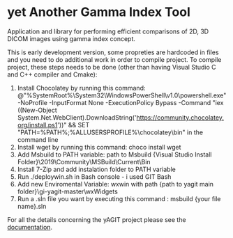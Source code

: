 # yet Another Gamma Index Tool

Application and library for performing efficient comparisons of 2D, 3D DICOM images using gamma index concept.

This is early development version, some propreties are hardcoded in files and you need to do additional work in order to compile project.
To compile project, these steps needs to be done (other than having Visual Studio C and C++ compiler and Cmake):
1. Install Chocolatey by running this command:
@"%SystemRoot%\System32\WindowsPowerShell\v1.0\powershell.exe" -NoProfile -InputFormat None -ExecutionPolicy Bypass -Command "iex ((New-Object System.Net.WebClient).DownloadString('https://community.chocolatey.org/install.ps1'))" && SET "PATH=%PATH%;%ALLUSERSPROFILE%\chocolatey\bin"
in the command line
2. Install wget by running this command:
choco install wget
3. Add Msbuild to PATH variable: path to Msbuild {Visual Studio Install Folder}\2019\Community\MSBuild\Current\Bin
4. Install 7-Zip and add instalation folder to PATH variable
5. Run ./deploywin.sh in Bash console - i used GIT Bash
6. Add new Enviromental Variable: wxwin with path {path to yagit main folder}\gi-yagit-master\wxWidgets
7. Run a .sln file you want by executing this command : msbuild {your file name}.sln


For all the details concerning the yAGIT project please see the [documentation](http://gi-yagit.readthedocs.io/en/latest/).
